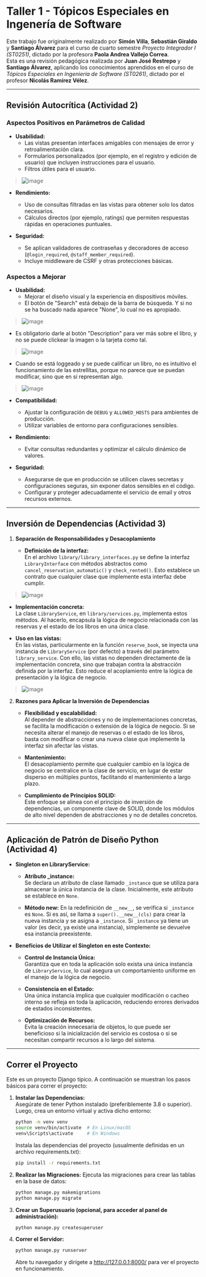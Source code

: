 # Taller 1 - Tópicos Especiales en Ingenería de Software

Este trabajo fue originalmente realizado por **Simón Villa**, **Sebastián Giraldo** y **Santiago Álvarez** para el curso de cuarto semestre *Proyecto Integrador I (ST0251)*, dictado por la profesora **Paola Andrea Vallejo Correa**.  
Esta es una revisión pedagógica realizada por **Juan José Restrepo** y **Santiago Álvarez**, aplicando los conocimientos aprendidos en el curso de *Tópicos Especiales en Ingeniería de Software (ST0261)*, dictado por el profesor **Nicolás Ramírez Vélez**.

---

## Revisión Autocrítica (Actividad 2)

### Aspectos Positivos en Parámetros de Calidad

- **Usabilidad:**
  - Las vistas presentan interfaces amigables con mensajes de error y retroalimentación clara.
  - Formularios personalizados (por ejemplo, en el registro y edición de usuario) que incluyen instrucciones para el usuario.
  - Filtros útiles para el usuario.
> ![image](https://github.com/user-attachments/assets/9e331228-cfb0-40b7-9493-d59a37d93a84)

- **Rendimiento:**
  - Uso de consultas filtradas en las vistas para obtener solo los datos necesarios.
  - Cálculos directos (por ejemplo, ratings) que permiten respuestas rápidas en operaciones puntuales.

- **Seguridad:**
  - Se aplican validadores de contraseñas y decoradores de acceso (`@login_required`, `@staff_member_required`).
  - Incluye middleware de CSRF y otras protecciones básicas.
  
### Aspectos a Mejorar

- **Usabilidad:**
  - Mejorar el diseño visual y la experiencia en dispositivos móviles.
  - El botón de "Search" está debajo de la barra de búsqueda. Y si no se ha buscado nada aparece "None", lo cual no es apropiado. 
> ![image](https://github.com/user-attachments/assets/22f259d1-3ecc-4135-8a5c-c664bde493e6)
  - Es obligatorio darle al botón "Description" para ver más sobre el libro, y no se puede clickear la imagen o la tarjeta como tal.
> ![image](https://github.com/user-attachments/assets/f543f7ee-0555-4b24-a813-e236298aae8e)
  - Cuando se está loggeado y se puede calificar un libro, no es intuitivo el funcionamiento de las estrellitas, porque no parece que se puedan modificar, sino que en sí representan algo.
> ![image](https://github.com/user-attachments/assets/692900f6-edfe-4db9-8d65-d82300a916bd)

- **Compatibilidad:**
  - Ajustar la configuración de `DEBUG` y `ALLOWED_HOSTS` para ambientes de producción.
  - Utilizar variables de entorno para configuraciones sensibles.

- **Rendimiento:**
  - Evitar consultas redundantes y optimizar el cálculo dinámico de valores.

- **Seguridad:**
  - Asegurarse de que en producción se utilicen claves secretas y configuraciones seguras, sin exponer datos sensibles en el código.
  - Configurar y proteger adecuadamente el servicio de email y otros recursos externos.

---

## Inversión de Dependencias (Actividad 3)

1. **Separación de Responsabilidades y Desacoplamiento**

   - **Definición de la interfaz:**  
     En el archivo `library/library_interfaces.py` se define la interfaz `LibraryInterface` con métodos abstractos como `cancel_reservation_automatic()` y `check_rented()`. Esto establece un contrato que cualquier clase que implemente esta interfaz debe cumplir.
> ![image](https://github.com/user-attachments/assets/9ddfaf29-25fc-47ff-bf75-e29957de7c4b)

   - **Implementación concreta:**  
     La clase `LibraryService`, en `library/services.py`, implementa estos métodos. Al hacerlo, encapsula la lógica de negocio relacionada con las reservas y el estado de los libros en una única clase.

   - **Uso en las vistas:**  
     En las vistas, particularmente en la función `reserve_book`, se inyecta una instancia de `LibraryService` (por defecto) a través del parámetro `library_service`. Con ello, las vistas no dependen directamente de la implementación concreta, sino que trabajan contra la abstracción definida por la interfaz. Esto reduce el acoplamiento entre la lógica de presentación y la lógica de negocio.
> ![image](https://github.com/user-attachments/assets/f3e8a831-b6dc-4677-ad40-17a0b4208db7)

2. **Razones para Aplicar la Inversión de Dependencias**

   - **Flexibilidad y escalabilidad:**  
     Al depender de abstracciones y no de implementaciones concretas, se facilita la modificación o extensión de la lógica de negocio. Si se necesita alterar el manejo de reservas o el estado de los libros, basta con modificar o crear una nueva clase que implemente la interfaz sin afectar las vistas.

   - **Mantenimiento:**  
     El desacoplamiento permite que cualquier cambio en la lógica de negocio se centralice en la clase de servicio, en lugar de estar disperso en múltiples puntos, facilitando el mantenimiento a largo plazo.

   - **Cumplimiento de Principios SOLID:**  
     Este enfoque se alinea con el principio de inversión de dependencias, un componente clave de SOLID, donde los módulos de alto nivel dependen de abstracciones y no de detalles concretos.

---

## Aplicación de Patrón de Diseño Python (Actividad 4)

- **Singleton en LibraryService:**

  - **Atributo _instance:**  
    Se declara un atributo de clase llamado `_instance` que se utiliza para almacenar la única instancia de la clase. Inicialmente, este atributo se establece en `None`.

  - **Método __new__:**
    En la redefinición de `__new__`, se verifica si `_instance` es `None`. Si es así, se llama a `super().__new__(cls)` para crear la nueva instancia y se asigna a `_instance`. Si `_instance` ya tiene un valor (es decir, ya existe una instancia), simplemente se devuelve esa instancia preexistente.

- **Beneficios de Utilizar el Singleton en este Contexto:**

  - **Control de Instancia Única:**  
    Garantiza que en toda la aplicación solo exista una única instancia de `LibraryService`, lo cual asegura un comportamiento uniforme en el manejo de la lógica de negocio.

  - **Consistencia en el Estado:**  
    Una única instancia implica que cualquier modificación o cacheo interno se refleja en toda la aplicación, reduciendo errores derivados de estados inconsistentes.

  - **Optimización de Recursos:**  
    Evita la creación innecesaria de objetos, lo que puede ser beneficioso si la inicialización del servicio es costosa o si se necesitan compartir recursos a lo largo del sistema.

---

## Correr el Proyecto

Este es un proyecto Django típico. A continuación se muestran los pasos básicos para correr el proyecto:

1. **Instalar las Dependencias:**  
   Asegúrate de tener Python instalado (preferiblemente 3.8 o superior). Luego, crea un entorno virtual y activa dicho entorno:
   ```bash
   python -m venv venv
   source venv/bin/activate  # En Linux/macOS
   venv\Scripts\activate     # En Windows
   ```
   Instala las dependencias del proyecto (usualmente definidas en un archivo requirements.txt):
    ```bash
    pip install -r requirements.txt
   ```
2. **Realizar las Migraciones:**
   Ejecuta las migraciones para crear las tablas en la base de datos:
    ```bash
   python manage.py makemigrations
   python manage.py migrate
   ```
3. **Crear un Superusuario (opcional, para acceder al panel de administración):**
   ```bash
   python manage.py createsuperuser
   ```
4. **Correr el Servidor:**
   ```bash
   python manage.py runserver
   ```
   Abre tu navegador y dirígete a http://127.0.0.1:8000/ para ver el proyecto en funcionamiento.
